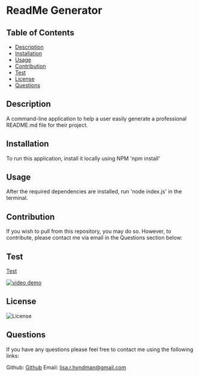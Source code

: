 # ReadMe Generator

## Table of Contents

  * [Description](#description)
  * [Installation](#installation)
  * [Usage](#usage)
  * [Contribution](#contribution)
  * [Test](#test)
  * [License](#license)
  * [Questions](#questions)
  
## Description
A command-line application to help a user easily generate a professional README.md file for their project.

## Installation
To run this application, install it locally using NPM 'npm install'

## Usage
After the required dependencies are installed, run 'node index.js' in the terminal.

## Contribution
If you wish to pull from this repository, you may do so. However, to contribute, please contact me via email in the Questions section below:

## Test
[Test](https://youtu.be/J1v93FHAc4s)

[![video demo](https://i.imgur.com/Lvxfqon.png)](https://youtu.be/J1v93FHAc4s)

## License
![License](https://img.shields.io/badge/License--blue.svg 'License Badge')


## Questions
If you have any questions please feel free to contact me using the following links:

Github: [Github](https://github.com/lisaworsham)
Email: lisa.r.hyndman@gmail.com

